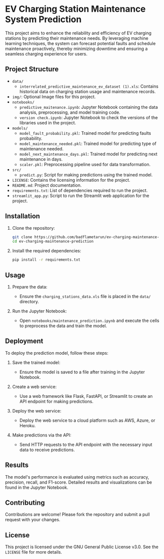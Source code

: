 # EV Charging Station Maintenance System Prediction

This project aims to enhance the reliability and efficiency of EV charging stations by predicting their maintenance needs. By leveraging machine learning techniques, the system can forecast potential faults and schedule maintenance proactively, thereby minimizing downtime and ensuring a seamless charging experience for users.

## Project Structure

- `data/`
  - `interrelated_predictive_maintenance_ev_dataset (1).xls`: Contains historical data on charging station usage and maintenance records.
- `img/`: Optional Image files for this project.
- `notebooks/`
  - `predictive_maitenance.ipynb`: Jupyter Notebook containing the data analysis, preprocessing, and model training code.
  - `version check.ipynb`: Jupyter Notebook to check the versions of the libraries used in the project.
- `models/`
  - `model_fault_probability.pkl`: Trained model for predicting faults probability.
  - `model_maintenance_needed.pkl`: Trained model for predicting type of maintenance needed.
  - `model_next_maintenance_days.pkl`: Trained model for predicting next maintenance in days.
  - `scaler.pkl`: Preprocessing pipeline used for data transformation.
- `src/`
  - `predict.py`: Script for making predictions using the trained model.
- `LICENSE`: Contains the licensing information for the project.
- `README.md`: Project documentation.
- `requirements.txt`: List of dependencies required to run the project.
- `streamlit_app.py`: Script to run the Streamlit web application for the project.

## Installation

1. Clone the repository:
    ```sh
    git clone https://github.com/badflametarun/ev-charging-maintenance-prediction.git
    cd ev-charging-maintenance-prediction
    ```

2. Install the required dependencies:
    ```sh
    pip install -r requirements.txt
    ```

## Usage

1. Prepare the data:
    - Ensure the `charging_stations_data.xls` file is placed in the `data/` directory.

2. Run the Jupyter Notebook:
    - Open `notebooks/maintenance_prediction.ipynb` and execute the cells to preprocess the data and train the model.

## Deployment

To deploy the prediction model, follow these steps:

1. Save the trained model:
    - Ensure the model is saved to a file after training in the Jupyter Notebook.

2. Create a web service:
    - Use a web framework like Flask, FastAPI, or Streamlit to create an API endpoint for making predictions.

3. Deploy the web service:
    - Deploy the web service to a cloud platform such as AWS, Azure, or Heroku.

4. Make predictions via the API:
    - Send HTTP requests to the API endpoint with the necessary input data to receive predictions.

## Results

The model's performance is evaluated using metrics such as accuracy, precision, recall, and F1-score. Detailed results and visualizations can be found in the Jupyter Notebook.

## Contributing

Contributions are welcome! Please fork the repository and submit a pull request with your changes.

## License

This project is licensed under the GNU General Public License v3.0. See the `LICENSE` file for more details.
